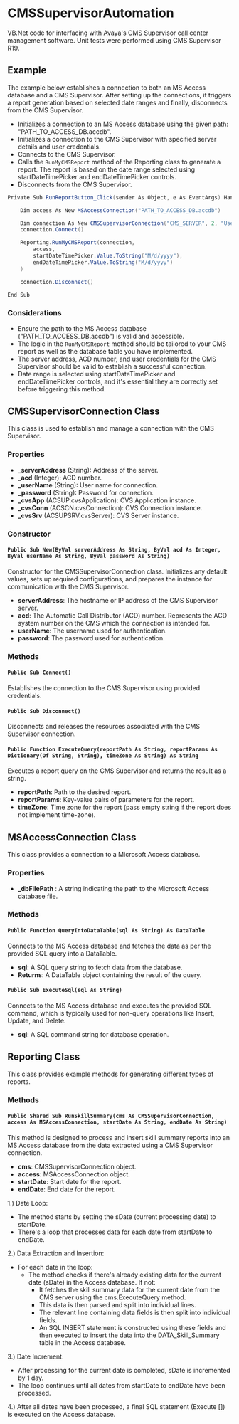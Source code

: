 # CMSSupervisorAutomation
VB.Net code for interfacing with Avaya's CMS Supervisor call center management software. Unit tests were performed using CMS Supervisor R19.

## Example

The example below establishes a connection to both an MS Access database and a CMS Supervisor. After setting up the connections, it triggers a report generation based on selected date ranges and finally, disconnects from the CMS Supervisor.

* Initializes a connection to an MS Access database using the given path: "PATH_TO_ACCESS_DB.accdb".
* Initializes a connection to the CMS Supervisor with specified server details and user credentials.
* Connects to the CMS Supervisor.
* Calls the `RunMyCMSReport` method of the Reporting class to generate a report. The report is based on the date range selected using startDateTimePicker and endDateTimePicker controls.
* Disconnects from the CMS Supervisor.

```csharp
Private Sub RunReportButton_Click(sender As Object, e As EventArgs) Handles RunReportButton.Click

    Dim access As New MSAccessConnection("PATH_TO_ACCESS_DB.accdb")

    Dim connection As New CMSSupervisorConnection("CMS_SERVER", 2, "Username", "Password")
    connection.Connect()

    Reporting.RunMyCMSReport(connection,
        access, 
        startDateTimePicker.Value.ToString("M/d/yyyy"),
        endDateTimePicker.Value.ToString("M/d/yyyy")
    )

    connection.Disconnect()

End Sub
```

### Considerations
* Ensure the path to the MS Access database ("PATH_TO_ACCESS_DB.accdb") is valid and accessible.
* The logic in the `RunMyCMSReport` method should be tailored to your CMS report as well as the database table you have implemented.
* The server address, ACD number, and user credentials for the CMS Supervisor should be valid to establish a successful connection.
* Date range is selected using startDateTimePicker and endDateTimePicker controls, and it's essential they are correctly set before triggering this method.

## CMSSupervisorConnection Class

This class is used to establish and manage a connection with the CMS Supervisor.

### Properties

- **_serverAddress** (String): Address of the server.
- **_acd** (Integer): ACD number.
- **_userName** (String): User name for connection.
- **_password** (String): Password for connection.
- **_cvsApp** (ACSUP.cvsApplication): CVS Application instance.
- **_cvsConn** (ACSCN.cvsConnection): CVS Connection instance.
- **_cvsSrv** (ACSUPSRV.cvsServer): CVS Server instance.

### Constructor

#### `Public Sub New(ByVal serverAddress As String, ByVal acd As Integer, ByVal userName As String, ByVal password As String)`

Constructor for the CMSSupervisorConnection class. Initializes any default values, sets up required configurations, and prepares the instance for communication with the CMS Supervisor.

* **serverAddress**: The hostname or IP address of the CMS Supervisor server.
* **acd**: The Automatic Call Distributor (ACD) number. Represents the ACD system number on the CMS which the connection is intended for.
* **userName**: The username used for authentication.
* **password**: The password used for authentication.

### Methods

#### `Public Sub Connect()`

Establishes the connection to the CMS Supervisor using provided credentials.

#### `Public Sub Disconnect()`

Disconnects and releases the resources associated with the CMS Supervisor connection.

#### `Public Function ExecuteQuery(reportPath As String, reportParams As Dictionary(Of String, String), timeZone As String) As String`

Executes a report query on the CMS Supervisor and returns the result as a string.

- **reportPath**: Path to the desired report.
- **reportParams**: Key-value pairs of parameters for the report.
- **timeZone**: Time zone for the report (pass empty string if the report does not implement time-zone).

## MSAccessConnection Class
This class provides a connection to a Microsoft Access database.

### Properties
* **_dbFilePath** : A string indicating the path to the Microsoft Access database file.

### Methods

#### `Public Function QueryIntoDataTable(sql As String) As DataTable`

Connects to the MS Access database and fetches the data as per the provided SQL query into a DataTable.

* **sql**: A SQL query string to fetch data from the database.
* **Returns**: A DataTable object containing the result of the query.

#### `Public Sub ExecuteSql(sql As String)`

Connects to the MS Access database and executes the provided SQL command, which is typically used for non-query operations like Insert, Update, and Delete.

* **sql**: A SQL command string for database operation.

## Reporting Class

This class provides example methods for generating different types of reports.

### Methods

#### `Public Shared Sub RunSkillSummary(cms As CMSSupervisorConnection, access As MSAccessConnection, startDate As String, endDate As String)`

This method is designed to process and insert skill summary reports into an MS Access database from the data extracted using a CMS Supervisor connection.

* **cms**: CMSSupervisorConnection object.
* **access**: MSAccessConnection object.
* **startDate**: Start date for the report.
* **endDate**: End date for the report.

1.) Date Loop:  
* The method starts by setting the sDate (current processing date) to startDate.
* There's a loop that processes data for each date from startDate to endDate.
    
2.) Data Extraction and Insertion:
* For each date in the loop:
    * The method checks if there's already existing data for the current date (sDate) in the Access database. If not:
        * It fetches the skill summary data for the current date from the CMS server using the cms.ExecuteQuery method.
        * This data is then parsed and split into individual lines.
        * The relevant line containing data fields is then split into individual fields.
        * An SQL INSERT statement is constructed using these fields and then executed to insert the data into the DATA_Skill_Summary table in the Access database.

3.) Date Increment:
* After processing for the current date is completed, sDate is incremented by 1 day.
* The loop continues until all dates from startDate to endDate have been processed.

4.) After all dates have been processed, a final SQL statement (Execute []) is executed on the Access database.
